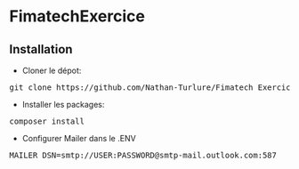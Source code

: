 # FimatechExercice

<h2> Installation </h2>

- Cloner le dépot:
<pre>git clone https://github.com/Nathan-Turlure/Fimatech_Exercice.git</pre>

- Installer les packages:
<pre>composer install</pre>

- Configurer Mailer dans le .ENV
<pre>MAILER_DSN=smtp://USER:PASSWORD@smtp-mail.outlook.com:587</pre>
